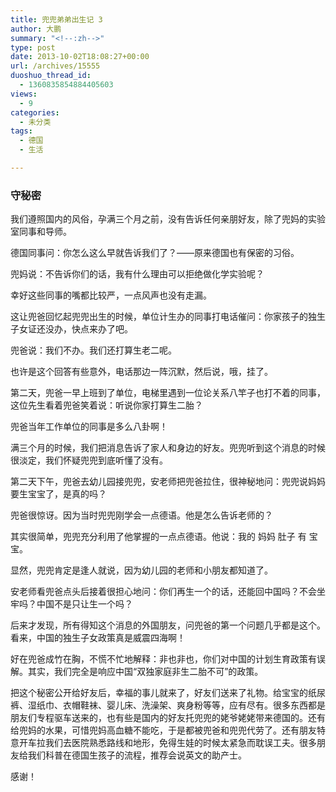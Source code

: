 ```yaml
---
title: 兜兜弟弟出生记 3
author: 大鹏
summary: "<!--:zh-->"
type: post
date: 2013-10-02T18:08:27+00:00
url: /archives/15555
duoshuo_thread_id:
  - 1360835854884405603
views:
  - 9
categories:
  - 未分类
tags:
  - 德国
  - 生活

---
```

<!--:zh-->

### 守秘密

我们遵照国内的风俗，孕满三个月之前，没有告诉任何亲朋好友，除了兜妈的实验室同事和导师。

德国同事问：你怎么这么早就告诉我们了？——原来德国也有保密的习俗。

兜妈说：不告诉你们的话，我有什么理由可以拒绝做化学实验呢？

幸好这些同事的嘴都比较严，一点风声也没有走漏。

这让兜爸回忆起兜兜出生的时候，单位计生办的同事打电话催问：你家孩子的独生子女证还没办，快点来办了吧。

兜爸说：我们不办。我们还打算生老二呢。

也许是这个回答有些意外，电话那边一阵沉默，然后说，哦，挂了。

第二天，兜爸一早上班到了单位，电梯里遇到一位论关系八竿子也打不着的同事，这位先生看着兜爸笑着说：听说你家打算生二胎？

兜爸当年工作单位的同事是多么八卦啊！

满三个月的时候，我们把消息告诉了家人和身边的好友。兜兜听到这个消息的时候很淡定，我们怀疑兜兜到底听懂了没有。

第二天下午，兜爸去幼儿园接兜兜，安老师把兜爸拉住，很神秘地问：兜兜说妈妈要生宝宝了，是真的吗？

兜爸很惊讶。因为当时兜兜刚学会一点德语。他是怎么告诉老师的？

其实很简单，兜兜充分利用了他掌握的一点点德语。他说：我的 妈妈 肚子 有 宝宝。

显然，兜兜肯定是逢人就说，因为幼儿园的老师和小朋友都知道了。

安老师看兜爸点头后接着很担心地问：你们再生一个的话，还能回中国吗？不会坐牢吗？中国不是只让生一个吗？

后来才发现，所有得知这个消息的外国朋友，问兜爸的第一个问题几乎都是这个。看来，中国的独生子女政策真是威震四海啊！

好在兜爸成竹在胸，不慌不忙地解释：非也非也，你们对中国的计划生育政策有误解。其实，我们完全是响应中国“双独家庭非生二胎不可”的政策。

把这个秘密公开给好友后，幸福的事儿就来了，好友们送来了礼物。给宝宝的纸尿裤、湿纸巾、衣帽鞋袜、婴儿床、洗澡架、爽身粉等等，应有尽有。很多东西都是朋友们专程驱车送来的，也有些是国内的好友托兜兜的姥爷姥姥带来德国的。还有给兜妈的水果，可惜兜妈高血糖不能吃，于是都被兜爸和兜兜代劳了。还有朋友特意开车拉我们去医院熟悉路线和地形，免得生娃的时候太紧急而耽误工夫。很多朋友给我们科普在德国生孩子的流程，推荐会说英文的助产士。

感谢！<!--:-->
